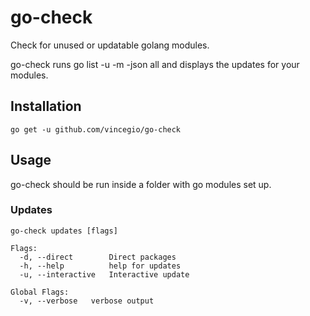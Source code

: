 # go-check
Check for unused or updatable golang modules.

go-check runs go list -u -m -json all and displays the updates for your modules.

## Installation
```
go get -u github.com/vincegio/go-check
```
## Usage
go-check should be run inside a folder with go modules set up.
### Updates
```
go-check updates [flags]

Flags:
  -d, --direct        Direct packages
  -h, --help          help for updates
  -u, --interactive   Interactive update

Global Flags:
  -v, --verbose   verbose output
```
